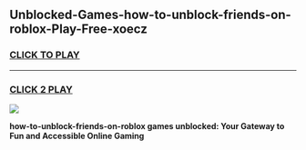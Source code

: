 
## Unblocked-Games-how-to-unblock-friends-on-roblox-Play-Free-xoecz
<h3>
<a href="https://premium76.site?title=how-to-unblock-friends-on-roblox&ref=10A">CLICK TO PLAY</a></h3>
<hr>

<h3>
<a href="https://premium76.site?title=how-to-unblock-friends-on-roblox&ref=10A">CLICK 2 PLAY</a>
  
</h3>

<a href="https://premium76.site?title=how-to-unblock-friends-on-roblox&ref=10A"><img src="https://clearcache.store/games.png"></a>


**how-to-unblock-friends-on-roblox games unblocked: Your Gateway to Fun and Accessible Online Gaming**
